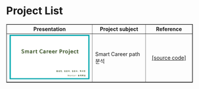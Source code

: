 # Project List

<table border=1>
  <tr>
    <th width="500" align="center"> Presentation </th>
    <th width="300" align="center"> Project subject </th>
    <th width="200" align="center"> Reference </th>
   </tr>
   <tr>
    <td align="center"> <a href="Smart Career path 분석/결과 보고서_SmartCareer.pdf"><img src='images/SmartCareer.jpg' width=450></a> </td>
    <td align="left"> Smart Career path 분석 </td>
    <td align="center"> <a href="Smart Career path 분석/Code/">[source code]</a> </td>
